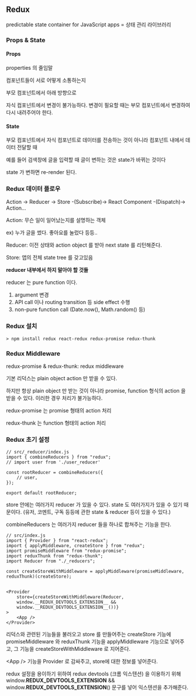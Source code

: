 ## Redux

predictable state container for JavaScript apps = 상태 관리 라이브러리

### Props & State

#### Props

properties 의 줄임말

컴포넌트들이 서로 어떻게 소통하는지

부모 컴포넌트에서 아래 방향으로

자식 컴포넌트에서 변경이 불가능하다. 변경이 필요할 때는 부모 컴포넌트에서 변경하여 다시 내려주어야 한다.

#### State

부모 컴포넌트에서 자식 컴포넌트로 데이터를 전송하는 것이 아니라 컴포넌트 내에서 데이터 전달할 때

예를 들어 검색창에 글을 입력할 때 글이 변하는 것은 state가 바뀌는 것이다

state 가 변하면 re-render 된다.

### Redux 데이터 플로우

Action -> Reducer -> Store -(Subscribe)-> React Component -(Dispatch)-> Action...

Action: 무슨 일이 일어났는지를 설명하는 객체

ex) 누가 글을 썼다. 좋아요를 눌렀다 등등..

Reducer: 이전 상태와 action object 를 받아 next state 를 리턴해준다.

Store: 앱의 전체 state tree 를 갖고있음

**reducer 내부에서 하지 말아야 할 것들**

reducer 는 pure function 이다.

1. argument 변경
2. API call 이나 routing transition 등 side effect 수행
3. non-pure function call (Date.now(), Math.random() 등)

### Redux 설치

```
> npm install redux react-redux redux-promise redux-thunk
```

### Redux Middleware

redux-promise & redux-thunk: redux middleware

기본 리덕스는 plain object action 만 받을 수 있다.

하지만 항상 plain object 만 받는 것이 아니라 promise, function 형식의 action 을 받을 수 있다. 이러한 경우 처리가 불가능하다.

redux-promise 는 promise 형태의 action 처리

redux-thunk 는 function 형태의 action 처리

### Redux 초기 설정

```
// src/_reducer/index.js
import { combineReducers } from "redux";
// import user from './user_reducer'

const rootReducer = combineReducers({
    // user,
});

export default rootReducer;
```

store 안에는 여러가지 reducer 가 있을 수 있다. state 도 여러가지가 있을 수 있기 때문이다. (유저, 코멘트, 구독 등등에 관한 state & reducer 등이 있을 수 있다.)

combineReducers 는 여러가지 reducer 들을 하나로 합쳐주는 기능을 한다.

```
// src/index.js
import { Provider } from "react-redux";
import { applyMiddleware, createStore } from "redux";
import promiseMiddleware from "redux-promise";
import reduxThunk from "redux-thunk";
import Reducer from "./_reducers";

const createStoreWithMiddleware = applyMiddleware(promiseMiddleware, reduxThunk)(createStore);


<Provider
    store={createStoreWithMiddleware(Reducer,
    window.__REDUX_DEVTOOLS_EXTENSION__ &&
    window.__REDUX_DEVTOOLS_EXTENSION__())}
>
    <App />
</Provider>
```

리덕스와 관련된 기능들을 불러오고 store 를 만들어주는 createStore 기능에 promiseMiddleware 와 reduxThunk 기능을 applyMiddleware 기능으로 넣어주고, 그 기능을 createStoreWithMiddleware 로 지어준다.

\<App \/> 기능을 Provider 로 감싸주고, store에 대한 정보를 넣어준다.

redux 설정을 용이하기 위하여 redux devtools (크롬 익스텐션) 을 이용하기 위해 window.__REDUX_DEVTOOLS_EXTENSION__ && window.__REDUX_DEVTOOLS_EXTENSION__() 문구를 넣어 익스텐션을 추가해준다.
